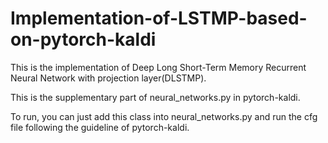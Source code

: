 # Implementation-of-LSTMP-based-on-pytorch-kaldi

This is the implementation of Deep Long Short-Term Memory Recurrent Neural Network with projection layer(DLSTMP).

This is the supplementary part of neural_networks.py in pytorch-kaldi.

To run, you can just add this class into neural_networks.py and run the cfg file following the guideline of pytorch-kaldi.
